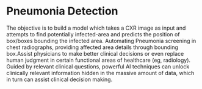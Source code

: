 # Pneumonia Detection


The objective is to build a model which takes a CXR image as input and
attempts to find potentially infected-area and predicts the position of box/boxes
bounding the infected area. Automating Pneumonia screening in chest
radiographs, providing affected area details through bounding box.Assist
physicians to make better clinical decisions or even replace human judgment in
certain functional areas of healthcare (eg, radiology). Guided by relevant clinical
questions, powerful AI techniques can unlock clinically relevant information
hidden in the massive amount of data, which in turn can assist clinical decision
making.
